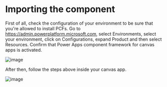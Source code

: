 # Importing the component

First of all, check the configuration of your environment to be sure that you're allowed to install PCFs. Go to https://admin.powerplatform.microsoft.com, select Environments, select your environment, click on Configurations, expand Product and then select Resources. Confirm that Power Apps component framework for canvas apps is activated.

![image](https://github.com/erfernandes/HTML2PRINT/assets/47257185/c168b6e5-fbb2-422e-8126-07ecb03b3e34)


After then, follow the steps above inside your canvas app.

![image](https://github.com/erfernandes/HTML2PRINT/assets/47257185/8f678203-c976-47b2-aa0e-cc0ee6e222b4)
